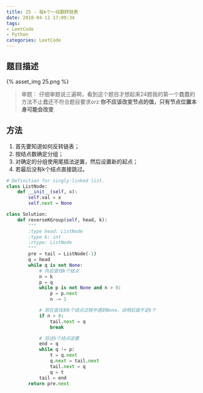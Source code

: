 ```yaml
---
title: 25 - 每k个一组翻转链表
date: 2018-04-11 17:09:34
tags:
- LeetCode
- Python
categories: LeetCode
---
```


## 题目描述
{% asset_img 25.png %}

<!-- more -->

>审题：
仔细审题说三遍啊，看到这个题目才想起来24题我的第一个蠢蠢的方法不止蠢还不符合题目要求orz
**你不应该改变节点的值，只有节点位置本身可能会改变**

## 方法
1. 首先要知道如何反转链表；
2. 按结点数确定分组；
3. 对确定的分组使用尾插法逆置，然后设置新的起点；
3. 若最后没有k个结点直接跳过。
```python
# Definition for singly-linked list.
class ListNode:
    def __init__(self, x):
        self.val = x
        self.next = None

class Solution:
    def reverseKGroup(self, head, k):
        """
        :type head: ListNode
        :type k: int
        :rtype: ListNode
        """
        pre = tail = ListNode(-1)
        q = head
        while q is not None:
            # 向后查找k个结点
            n = k
            p = q
            while p is not None and n > 0:
                p = p.next
                n -= 1

            # 若在查找到k个结点过程中遇到None，说明后面不足k个
            if n > 0:
                tail.next = q
                break

            # 将这k个结点逆置
            end = q
            while q != p:
                t = q.next
                q.next = tail.next
                tail.next = q
                q = t
            tail = end
        return pre.next
```